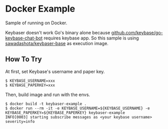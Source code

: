 Docker Example
===

Sample of running on Docker.

Keybaser doesn't work Go's binary alone because [github.com/keybase/go-keybase-chat-bot](https://github.com/keybase/go-keybase-chat-bot) requires keybase app.
So this sample is using [sawadashota/keybaser-base](https://hub.docker.com/r/sawadashota/keybaser-base) as execution image.

How To Try
---

At first, set Keybase's username and paper key.

```
$ KEYBASE_USERNAME=xxx
$ KEYBASE_PAPERKEY=xxx
```

Then, build image and run with the envs.

```
$ docker build -t keybaser-example .
$ docker run --rm -it -e KEYBASE_USERNAME=${KEYBASE_USERNAME} -e KEYBASE_PAPERKEY=${KEYBASE_PAPERKEY} keybaser-example
INFO[0003] starting subscribe messages as <your keybase username>      severity=info
```
